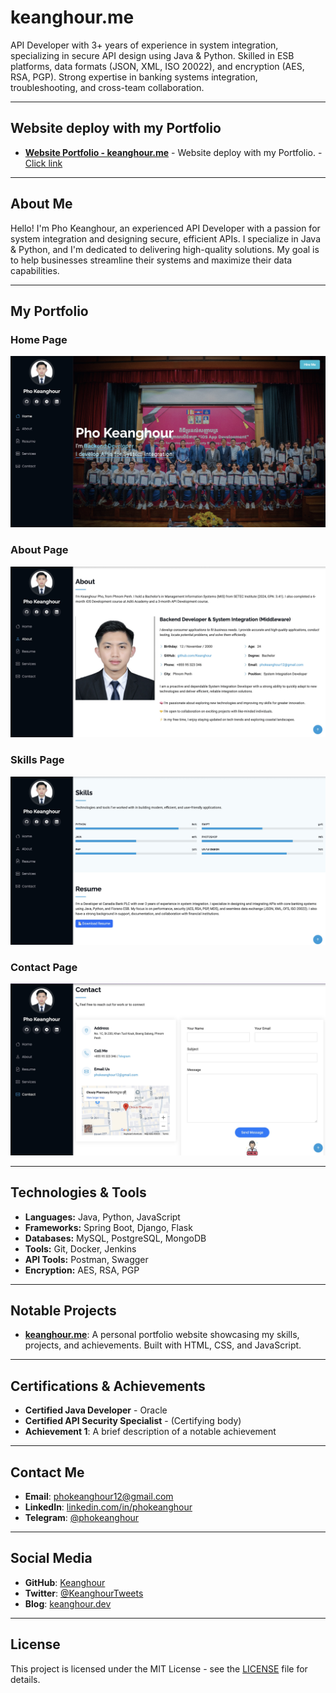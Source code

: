 # keanghour.me
API Developer with 3+ years of experience in system integration, specializing in secure API design using Java &amp; Python. Skilled in ESB platforms, data formats (JSON, XML, ISO 20022), and encryption (AES, RSA, PGP). Strong expertise in banking systems integration, troubleshooting, and cross-team collaboration.

---

## Website deploy with my Portfolio 
- **[Website Portfolio - keanghour.me](https://keanghour.github.io/keanghour.me/)** - Website deploy with my Portfolio. - [Click link](https://keanghour.github.io/keanghour.me/)
  
---

## About Me
Hello! I'm Pho Keanghour, an experienced API Developer with a passion for system integration and designing secure, efficient APIs. I specialize in Java & Python, and I'm dedicated to delivering high-quality solutions. My goal is to help businesses streamline their systems and maximize their data capabilities.

---

## My Portfolio

### Home Page
![Home](https://raw.githubusercontent.com/Keanghour/keanghour.me/Deploy/assets/img/Home.jpg)

### About Page
![About](https://raw.githubusercontent.com/Keanghour/keanghour.me/Deploy/assets/img/About.jpg)

### Skills Page
![Skills](https://raw.githubusercontent.com/Keanghour/keanghour.me/Deploy/assets/img/Skills.jpg)

### Contact Page
![Contact](https://raw.githubusercontent.com/Keanghour/keanghour.me/Deploy/assets/img/Contact.jpg)

---

## Technologies & Tools
- **Languages:** Java, Python, JavaScript
- **Frameworks:** Spring Boot, Django, Flask
- **Databases:** MySQL, PostgreSQL, MongoDB
- **Tools:** Git, Docker, Jenkins
- **API Tools:** Postman, Swagger
- **Encryption:** AES, RSA, PGP

---

## Notable Projects
- **[keanghour.me](https://keanghour.github.io/keanghour.me/)**: A personal portfolio website showcasing my skills, projects, and achievements. Built with HTML, CSS, and JavaScript.

---

## Certifications & Achievements
- **Certified Java Developer** - Oracle
- **Certified API Security Specialist** - (Certifying body)
- **Achievement 1**: A brief description of a notable achievement

---

## Contact Me
- **Email**: [phokeanghour12@gmail.com](mailto:phokeanghour12@gmail.com)
- **LinkedIn**: [linkedin.com/in/phokeanghour](https://www.linkedin.com/in/phokeanghour)
- **Telegram**: [@phokeanghour](https://t.me/phokeanghour)

---

## Social Media
- **GitHub**: [Keanghour](https://github.com/Keanghour)
- **Twitter**: [@KeanghourTweets](https://twitter.com/KeanghourTweets)
- **Blog**: [keanghour.dev](https://keanghour.dev)

---

## License
This project is licensed under the MIT License - see the [LICENSE](LICENSE) file for details.
